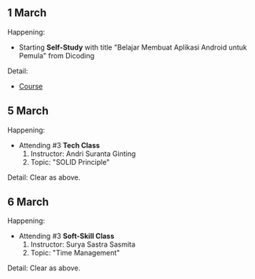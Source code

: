 1 March
---
Happening:

- Starting **Self-Study** with title "Belajar Membuat Aplikasi Android untuk Pemula" from Dicoding
  
Detail: 
- [Course](https://www.dicoding.com/academies/51)

5 March
---
Happening:

- Attending #3 **Tech Class**
    1. Instructor: Andri Suranta Ginting
    1. Topic: "SOLID Principle"
  
Detail: Clear as above.

6 March
---
Happening:

- Attending #3 **Soft-Skill Class**
    1. Instructor: Surya Sastra Sasmita
    1. Topic: "Time Management"
  
Detail: Clear as above.
